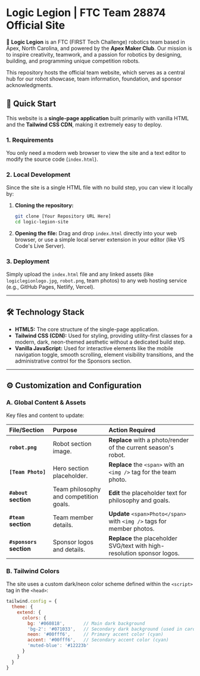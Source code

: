 # Logic Legion | FTC Team 28874 Official Site

🤖 **Logic Legion** is an FTC (FIRST Tech Challenge) robotics team based in Apex, North Carolina, and powered by the **Apex Maker Club**. Our mission is to inspire creativity, teamwork, and a passion for robotics by designing, building, and programming unique competition robots.

This repository hosts the official team website, which serves as a central hub for our robot showcase, team information, foundation, and sponsor acknowledgments.

## 🚀 Quick Start

This website is a **single-page application** built primarily with vanilla HTML and the **Tailwind CSS CDN**, making it extremely easy to deploy.

### 1. Requirements

You only need a modern web browser to view the site and a text editor to modify the source code (`index.html`).

### 2. Local Development

Since the site is a single HTML file with no build step, you can view it locally by:

1.  **Cloning the repository:**
    ```bash
    git clone [Your Repository URL Here]
    cd logic-legion-site
    ```
2.  **Opening the file:** Drag and drop `index.html` directly into your web browser, or use a simple local server extension in your editor (like VS Code's Live Server).

### 3. Deployment

Simply upload the `index.html` file and any linked assets (like `logiclegionlogo.jpg`, `robot.png`, team photos) to any web hosting service (e.g., GitHub Pages, Netlify, Vercel).

---

## 🛠️ Technology Stack

* **HTML5:** The core structure of the single-page application.
* **Tailwind CSS (CDN):** Used for styling, providing utility-first classes for a modern, dark, neon-themed aesthetic without a dedicated build step.
* **Vanilla JavaScript:** Used for interactive elements like the mobile navigation toggle, smooth scrolling, element visibility transitions, and the administrative control for the Sponsors section.

---

## ⚙️ Customization and Configuration

### A. Global Content & Assets

Key files and content to update:

| File/Section | Purpose | Action Required |
| :--- | :--- | :--- |
| **`robot.png`** | Robot section image. | **Replace** with a photo/render of the current season's robot. |
| **`[Team Photo]`** | Hero section placeholder. | **Replace** the `<span>` with an `<img />` tag for the team photo. |
| **`#about` section** | Team philosophy and competition goals. | **Edit** the placeholder text for philosophy and goals. |
| **`#team` section** | Team member details. | **Update** `<span>Photo</span>` with `<img />` tags for member photos. |
| **`#sponsors` section** | Sponsor logos and details. | **Replace** the placeholder SVG/text with high-resolution sponsor logos. |

### B. Tailwind Colors

The site uses a custom dark/neon color scheme defined within the `<script>` tag in the `<head>`:

```javascript
tailwind.config = {
  theme: {
    extend: {
      colors: {
        bg: '#060818',       // Main dark background
        'bg-2': '#071033',   // Secondary dark background (used in cards/sections)
        neon: '#00fff6',     // Primary accent color (cyan)
        accent: '#00fff6',   // Secondary accent color (cyan)
        'muted-blue': '#12223b'
      }
    }
  }
}
